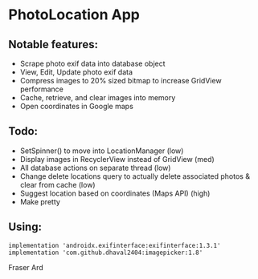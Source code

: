 # PhotoLocation App


## Notable features:
- Scrape photo exif data into database object
- View, Edit, Update photo exif data
- Compress images to 20% sized bitmap to increase GridView performance
- Cache, retrieve, and clear images into memory
- Open coordinates in Google maps


## Todo:
- SetSpinner() to move into LocationManager (low)
- Display images in RecyclerView instead of GridView (med)
- All database actions on separate thread (low)
- Change delete locations query to actually delete associated photos 
 & clear from cache (low)
- Suggest location based on coordinates (Maps API) (high)
- Make pretty 

## Using:
```
implementation 'androidx.exifinterface:exifinterface:1.3.1'
implementation 'com.github.dhaval2404:imagepicker:1.8'
```

Fraser Ard